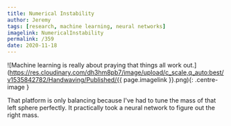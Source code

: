 ```yaml
---
title: Numerical Instability
author: Jeremy
tags: [research, machine learning, neural networks]
imagelink: NumericalInstability
permalink: /359
date: 2020-11-18
---
```


![Machine learning is really about praying that things all work out.](https://res.cloudinary.com/dh3hm8pb7/image/upload/c_scale,q_auto:best/v1535842782/Handwaving/Published/{{ page.imagelink }}.png){: .centre-image }

That platform is only balancing because I've had to tune the mass of that left sphere perfectly. It practically took a neural network to figure out the right mass.
